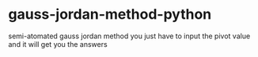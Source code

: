 # gauss-jordan-method-python
semi-atomated gauss jordan method you just have to input the pivot value and it will get you the answers
